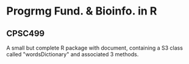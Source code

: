 # Progrmg Fund. & Bioinfo. in R
## CPSC499
A small but complete R package with document, containing a S3 class called "wordsDictionary" and associated 3 methods.
